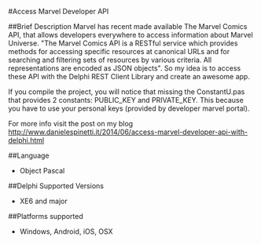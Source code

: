 #Access Marvel Developer API

##Brief Description 
Marvel has recent made available The Marvel Comics API, that allows developers everywhere to access information about Marvel Universe. "The Marvel Comics API is a RESTful service which provides methods for accessing specific resources at canonical URLs and for searching and filtering sets of resources by various criteria. All representations are encoded as JSON objects".
So my idea is to access these API with the Delphi REST Client Library and create an awesome app.

If you compile the project, you will notice that missing the ConstantU.pas that provides 2 constants: PUBLIC_KEY and PRIVATE_KEY. This because you have to use your personal keys (provided by developer marvel portal).

For more info visit the post on my blog http://www.danielespinetti.it/2014/06/access-marvel-developer-api-with-delphi.html	

##Language
- Object Pascal

##Delphi Supported Versions
- XE6 and major

##Platforms supported 
- Windows, Android, iOS, OSX
